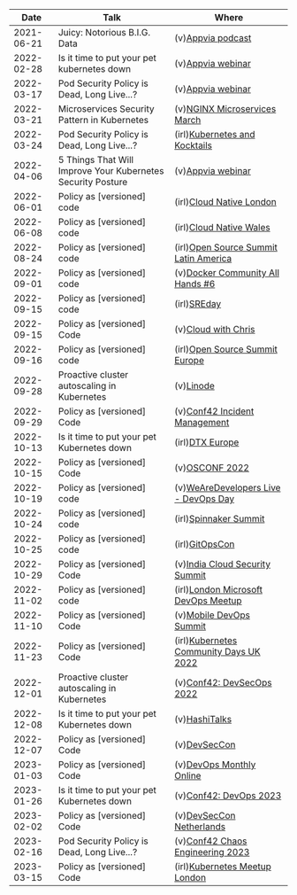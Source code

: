 | Date       | Talk                                                        | Where                                                                                                                                     |
| ---------- | ----------------------------------------------------------- | ----------------------------------------------------------------------------------------------------------------------------------------- |
| 2021-06-21 | Juicy: Notorious B.I.G. Data                                | (v)[Appvia podcast](https://www.appvia.io/podcast/8901725)                                                                                |
| 2022-02-28 | Is it time to put your pet kubernetes down                  | (v)[Appvia webinar](https://www.youtube.com/watch?v=4YA9sC6Z1YQ)                                                                          |
| 2022-03-17 | Pod Security Policy is Dead, Long Live...?                  | (v)[Appvia webinar](https://www.brighttalk.com/webcast/18932/535753)                                                                      |
| 2022-03-21 | Microservices Security Pattern in Kubernetes                | (v)[NGINX Microservices March](https://www.youtube.com/watch?v=k1TYMMxgldY)                                                               |
| 2022-03-24 | Pod Security Policy is Dead, Long Live...?                  | (irl)[Kubernetes and Kocktails](https://www.youtube.com/watch?v=C5ohERIhlrY)                                                              |
| 2022-04-06 | 5 Things That Will Improve Your Kubernetes Security Posture | (v)[Appvia webinar](https://www.brighttalk.com/webcast/18932/528461)                                                                      |
| 2022-06-01 | Policy as [versioned] code                                  | (irl)[Cloud Native London](https://www.youtube.com/watch?v=kujkYxU8HoM)                                                                   |
| 2022-06-08 | Policy as [versioned] code                                  | (irl)[Cloud Native Wales](https://twitter.com/CloudNativeWal/status/1534595387658477570)                                                  |
| 2022-08-24 | Policy as [versioned] code                                  | (irl)[Open Source Summit Latin America](https://sched.co/15Bqa)                                                                           |
| 2022-09-01 | Policy as [versioned] code                                  | (v)[Docker Community All Hands #6](https://www.youtube.com/watch?v=M4x2G8Toxno)                                                           |
| 2022-09-15 | Policy as [versioned] code                                  | (irl)[SREday](https://www.sreday.com)                                                                                                     |
| 2022-09-15 | Policy as [versioned] Code                                  | (v)[Cloud with Chris](https://www.youtube.com/watch?v=uvGJSqSFCqg)                                                                        |
| 2022-09-16 | Policy as [versioned] code                                  | (irl)[Open Source Summit Europe](https://sched.co/15z1I)                                                                                  |
| 2022-09-28 | Proactive cluster autoscaling in Kubernetes                 | (v)[Linode](https://www.linode.com/event/proactive-cluster-autoscaling-in-kubernetes/)                                                    |
| 2022-09-29 | Policy as [versioned] Code                                  | (v)[Conf42 Incident Management](https://www.conf42.com/Incident_Management_2022_Chris_NesbittSmith_policy_as_versioned_code)              |
| 2022-10-13 | Is it time to put your pet Kubernetes down                  | (irl)[DTX Europe](https://dtxucx.app.swapcard.com/widget/event/dtx-ucx-europe-2022-or-irx-2022/planning/UGxhbm5pbmdfMTAwNTc3MA==)         |
| 2022-10-15 | Policy as [versioned] Code                                  | (v)[OSCONF 2022](https://osconf.collabnix.com/)                                                                                           |
| 2022-10-19 | Policy as [versioned] code                                  | (v)[WeAreDevelopers Live - DevOps Day](https://www.wearedevelopers.com/event/devops-day-1910)                                             |
| 2022-10-24 | Policy as [versioned] code                                  | (irl)[Spinnaker Summit](https://sched.co/19kpM)                                                                                           |
| 2022-10-25 | Policy as [versioned] code                                  | (irl)[GitOpsCon](https://sched.co/1AR8w)                                                                                                  |
| 2022-10-29 | Policy as [versioned] Code                                  | (v)[India Cloud Security Summit](https://www.indiacloudsecuritysummit.com/#agenda)                                                        |
| 2022-11-02 | Policy as [versioned] code                                  | (irl)[London Microsoft DevOps Meetup](https://www.meetup.com/london-microsoft-devops/events/287854448/)                                   |
| 2022-11-10 | Policy as [versioned] Code                                  | (v)[Mobile DevOps Summit](http://www.mobiledevops.io/summit/agenda/speakers/1773168)                                                      |
| 2022-11-23 | Policy as [versioned] Code                                  | (irl)[Kubernetes Community Days UK 2022](https://community.cncf.io/events/details/cncf-kcd-uk-presents-kubernetes-community-days-uk-2022) |
| 2022-12-01 | Proactive cluster autoscaling in Kubernetes                 | (v)[Conf42: DevSecOps 2022](https://www.conf42.com/DevSecOps_2022_Chris_NesbittSmith_proactive_cluster_autoscaling_kubernetes)            |
| 2022-12-08 | Is it time to put your pet Kubernetes down                  | (v)[HashiTalks](https://events.hashicorp.com/hashitalksdeploy)                                                                            |
| 2022-12-07 | Policy as [versioned] Code                                  | (v)[DevSecCon](https://www.devseccon.com/events/devseccon-lightning-2022)                                                                 |
| 2023-01-03 | Policy as [versioned] Code                                  | (v)[DevOps Monthly Online](https://www.youtube.com/watch?v=yUu8l7E2dR0)                                                                   |
| 2023-01-26 | Is it time to put your pet Kubernetes down                  | (v)[Conf42: DevOps 2023](https://www.conf42.com/DevOps_2023_Chris_NesbittSmith_put_kubernetes_down)                                       |
| 2023-02-02 | Policy as [versioned] Code                                  | (v)[DevSecCon Netherlands](https://www.devseccon.com/events/policy-as-versioned-code)                                                     |
| 2023-02-16 | Pod Security Policy is Dead, Long Live...?                  | (v)[Conf42 Chaos Engineering 2023](https://www.conf42.com/Chaos_Engineering_2023_Chris_NesbittSmith_pod_security_policy)                  |
| 2023-03-15 | Policy as [versioned] Code                                  | (irl)[Kubernetes Meetup London](https://www.meetup.com/all-things-kubernetes/)                                                            |
